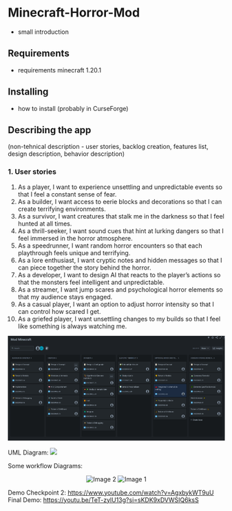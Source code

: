 # Minecraft-Horror-Mod
- small introduction

## Requirements
- requirements minecraft 1.20.1

## Installing
- how to install (probably in CurseForge)

## Describing the app
 (non-tehnical description - user stories, backlog creation, features list, design description, behavior description)

### 1. User stories
1.	As a player, I want to experience unsettling and unpredictable events so that I feel a constant sense of fear.
2.	As a builder, I want access to eerie blocks and decorations so that I can create terrifying environments.
3.	As a survivor, I want creatures that stalk me in the darkness so that I feel hunted at all times.
4.	As a thrill-seeker, I want sound cues that hint at lurking dangers so that I feel immersed in the horror atmosphere.
5.	As a speedrunner, I want random horror encounters so that each playthrough feels unique and terrifying.
6.	As a lore enthusiast, I want cryptic notes and hidden messages so that I can piece together the story behind the horror.
7.	As a developer, I want to design AI that reacts to the player’s actions so that the monsters feel intelligent and unpredictable.
8.	As a streamer, I want jump scares and psychological horror elements so that my audience stays engaged.
9.	As a casual player, I want an option to adjust horror intensity so that I can control how scared I get.
10.	As a griefed player, I want unsettling changes to my builds so that I feel like something is always watching me.


![](https://github.com/Pebit/minecraft-horror-mod/blob/main/docs/backlog_creation.png)

UML Diagram:
![](https://github.com/user-attachments/assets/ca5c69f6-f18c-4ab0-acee-d0ede1f0950b)

Some workflow Diagrams:

<p align="center">
  <img src="https://github.com/user-attachments/assets/e962bb66-66d6-4ff8-b471-7af628c61682" alt="Image 2" width="500" style="vertical-align: top;"/>
  <img src="https://github.com/user-attachments/assets/48932aa8-13c9-4484-9961-3f638c98aa6a" alt="Image 1" width="500" style="vertical-align: top;"/>
</p>

Demo Checkpoint 2: https://www.youtube.com/watch?v=AgxbykWT9uU <br>
Final Demo: https://youtu.be/TeT-zylU13g?si=sKDK9xDVWSIQ6ksS
